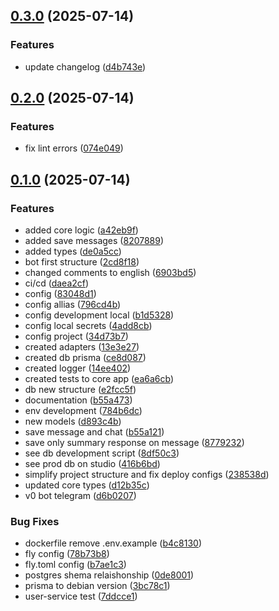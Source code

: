 ## [0.3.0](https://github.com/MurilloWolf/dash-bot-telegram/compare/v0.2.0...v0.3.0) (2025-07-14)

### Features

- update changelog ([d4b743e](https://github.com/MurilloWolf/dash-bot-telegram/commit/d4b743e681bcc8258074bc29e7ed638dda672efd))

## [0.2.0](https://github.com/MurilloWolf/dash-bot-telegram/compare/v0.1.0...v0.2.0) (2025-07-14)

### Features

- fix lint errors ([074e049](https://github.com/MurilloWolf/dash-bot-telegram/commit/074e04982335f01f8514d2ad9cc7bf344fb7c937))

## [0.1.0](https://github.com/MurilloWolf/dash-bot-telegram/compare/d6b0207c54638d0f92cce03bdc0790005f36dd32...v0.1.0) (2025-07-14)

### Features

- added core logic ([a42eb9f](https://github.com/MurilloWolf/dash-bot-telegram/commit/a42eb9fa95177e71d48440904b6eaa77c65a2473))
- added save messages ([8207889](https://github.com/MurilloWolf/dash-bot-telegram/commit/8207889a8b2b2a34571f0bded7d0d4d8bb9e11e6))
- added types ([de0a5cc](https://github.com/MurilloWolf/dash-bot-telegram/commit/de0a5ccb4dadaf9ee4eeda9b6860409495c924b9))
- bot first structure ([2cd8f18](https://github.com/MurilloWolf/dash-bot-telegram/commit/2cd8f1812dbdd96c3b6d5422744ee642fde25c35))
- changed comments to english ([6903bd5](https://github.com/MurilloWolf/dash-bot-telegram/commit/6903bd5bef51bc0ae7ccca4294337e47dba085ce))
- ci/cd ([daea2cf](https://github.com/MurilloWolf/dash-bot-telegram/commit/daea2cf8703d247e75e98ba146d0f98b70c857cd))
- config ([83048d1](https://github.com/MurilloWolf/dash-bot-telegram/commit/83048d1d2f8a420dca8d979f8de233c03cb6b5e9))
- config allias ([796cd4b](https://github.com/MurilloWolf/dash-bot-telegram/commit/796cd4b8a5736cf02df816d64dbc0a9bfc603bc9))
- config development local ([b1d5328](https://github.com/MurilloWolf/dash-bot-telegram/commit/b1d532872018b901f0f276c291bb4b9e7ff8c3d7))
- config local secrets ([4add8cb](https://github.com/MurilloWolf/dash-bot-telegram/commit/4add8cba4d407c95e4649fe7f9cfe4b8a395743d))
- config project ([34d73b7](https://github.com/MurilloWolf/dash-bot-telegram/commit/34d73b79f2d339b764bd6241ad5d52ed2631d543))
- created adapters ([13e3e27](https://github.com/MurilloWolf/dash-bot-telegram/commit/13e3e274a4b0d6fd591c67c224ac27eae94cbaf8))
- created db prisma ([ce8d087](https://github.com/MurilloWolf/dash-bot-telegram/commit/ce8d087a3be3ef7aff25866ea35e1635ca445c4f))
- created logger ([14ee402](https://github.com/MurilloWolf/dash-bot-telegram/commit/14ee402345bd2c774064dbd72647beb442d21fd1))
- created tests to core app ([ea6a6cb](https://github.com/MurilloWolf/dash-bot-telegram/commit/ea6a6cbfea896bb4fd5ef3eb2bc568768559448b))
- db new structure ([e2fcc5f](https://github.com/MurilloWolf/dash-bot-telegram/commit/e2fcc5ff9bd22edbeb29de4926335142d7d49241))
- documentation ([b55a473](https://github.com/MurilloWolf/dash-bot-telegram/commit/b55a473ae91df2b9e34b1b2849c324717668b886))
- env development ([784b6dc](https://github.com/MurilloWolf/dash-bot-telegram/commit/784b6dc41cbad44c20f26f6d2a1fd3638ee32fc2))
- new models ([d893c4b](https://github.com/MurilloWolf/dash-bot-telegram/commit/d893c4b63dc2e64e00580b0cc2fb459cda196c41))
- save message and chat ([b55a121](https://github.com/MurilloWolf/dash-bot-telegram/commit/b55a12118e38dd967314200d472bf6b1dcac614d))
- save only summary response on message ([8779232](https://github.com/MurilloWolf/dash-bot-telegram/commit/877923276aed4d665117b4ad6e892de0d01ee9f9))
- see db development script ([8df50c3](https://github.com/MurilloWolf/dash-bot-telegram/commit/8df50c3627da5a83440752f3419d2f4c6f46107c))
- see prod db on studio ([416b6bd](https://github.com/MurilloWolf/dash-bot-telegram/commit/416b6bdb0f79481d452a045fe63795e214b6d7f3))
- simplify project structure and fix deploy configs ([238538d](https://github.com/MurilloWolf/dash-bot-telegram/commit/238538d83141c32374fc6bebfe5898816ed18beb))
- updated core types ([d12b35c](https://github.com/MurilloWolf/dash-bot-telegram/commit/d12b35ccf72f03b6bd05bb1013fc6df3a0227014))
- v0 bot telegram ([d6b0207](https://github.com/MurilloWolf/dash-bot-telegram/commit/d6b0207c54638d0f92cce03bdc0790005f36dd32))

### Bug Fixes

- dockerfile remove .env.example ([b4c8130](https://github.com/MurilloWolf/dash-bot-telegram/commit/b4c81308ce322ec7948b9a8fe0fb8088db3d03ee))
- fly config ([78b73b8](https://github.com/MurilloWolf/dash-bot-telegram/commit/78b73b8e566b9143afcc5d79dc6607caf424a71f))
- fly.toml config ([b7ae1c3](https://github.com/MurilloWolf/dash-bot-telegram/commit/b7ae1c3927d1d0d0e426904c1c59fb3716d9e984))
- postgres shema relaishonship ([0de8001](https://github.com/MurilloWolf/dash-bot-telegram/commit/0de8001328f2c66ed5b1453981f9ad24706ce1c4))
- prisma to debian version ([3bc78c1](https://github.com/MurilloWolf/dash-bot-telegram/commit/3bc78c15511055451fca7a203f4ffcaa988c9a70))
- user-service test ([7ddcce1](https://github.com/MurilloWolf/dash-bot-telegram/commit/7ddcce1017e4ca4e369d4307bcf49b5a44520d28))
